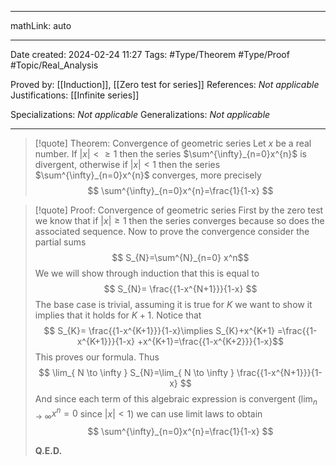 
---

mathLink: auto

---
Date created: 2024-02-24 11:27
Tags: #Type/Theorem  #Type/Proof #Topic/Real_Analysis 

Proved by: [[Induction]], [[Zero test for series]]
References: _Not applicable_
Justifications: [[Infinite series]]

Specializations: _Not applicable_
Generalizations: _Not applicable_

---  

> [!quote] Theorem: Convergence of geometric series
> Let $x$ be a real number. If $\left| x \right|<\geq 1$ then the series $\sum^{\infty}_{n=0}x^{n}$ is divergent, otherwise if $\left| x \right|<1$ then the series $\sum^{\infty}_{n=0}x^{n}$ converges, more precisely $$ \sum^{\infty}_{n=0}x^{n}=\frac{1}{1-x} $$

>[!quote] Proof: Convergence of geometric series
>First by the zero test we know that if $\left| x \right|\geq 1$ then the series converges because so does the associated sequence. Now to prove the convergence consider the partial sums $$ S_{N}=\sum^{N}_{n=0} x^n$$ We we will show through induction that this is equal to $$ S_{N}= \frac{{1-x^{N+1}}}{1-x} $$ The base case is trivial, assuming it is true for $K$ we want to show it implies that it holds for $K+1$. Notice that $$ S_{K}= \frac{{1-x^{K+1}}}{1-x}\implies S_{K}+x^{K+1} =\frac{{1-x^{K+1}}}{1-x} +x^{K+1}=\frac{{1-x^{K+2}}}{1-x}$$ This proves our formula. Thus $$ \lim_{ N \to \infty } S_{N}=\lim_{ N \to \infty } \frac{{1-x^{N+1}}}{1-x} $$ And since each term of this algebraic expression is convergent ($\lim_{ n \to \infty }x^n=0$ since $\left| x \right|<1$) we can use limit laws to obtain $$ \sum^{\infty}_{n=0}x^{n}=\frac{1}{1-x} $$
>
>**Q.E.D.**



